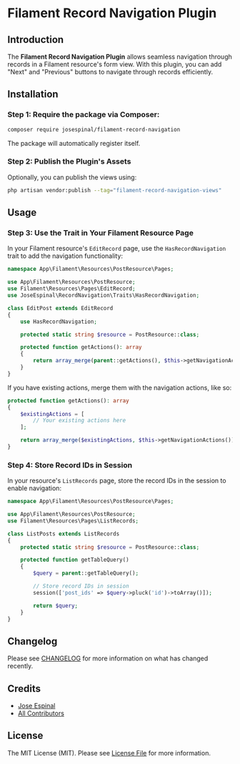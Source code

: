 # Filament Record Navigation Plugin

## Introduction

The **Filament Record Navigation Plugin** allows seamless navigation through records in a Filament resource's form view. With this plugin, you can add "Next" and "Previous" buttons to navigate through records efficiently.

## Installation

### Step 1: Require the package via Composer:

```bash
composer require josespinal/filament-record-navigation
```

The package will automatically register itself.

### Step 2: Publish the Plugin's Assets

Optionally, you can publish the views using:

```sh
php artisan vendor:publish --tag="filament-record-navigation-views"
```

## Usage

### Step 3: Use the Trait in Your Filament Resource Page

In your Filament resource's `EditRecord` page, use the `HasRecordNavigation` trait to add the navigation functionality:

```php
namespace App\Filament\Resources\PostResource\Pages;

use App\Filament\Resources\PostResource;
use Filament\Resources\Pages\EditRecord;
use JoseEspinal\RecordNavigation\Traits\HasRecordNavigation;

class EditPost extends EditRecord
{
    use HasRecordNavigation;

    protected static string $resource = PostResource::class;

    protected function getActions(): array
    {
        return array_merge(parent::getActions(), $this->getNavigationActions());
    }
}
```

If you have existing actions, merge them with the navigation actions, like so:

```php
protected function getActions(): array
{
    $existingActions = [
        // Your existing actions here
    ];

    return array_merge($existingActions, $this->getNavigationActions());
}
```

### Step 4: Store Record IDs in Session

In your resource's `ListRecords` page, store the record IDs in the session to enable navigation:

```php
namespace App\Filament\Resources\PostResource\Pages;

use App\Filament\Resources\PostResource;
use Filament\Resources\Pages\ListRecords;

class ListPosts extends ListRecords
{
    protected static string $resource = PostResource::class;

    protected function getTableQuery()
    {
        $query = parent::getTableQuery();

        // Store record IDs in session
        session(['post_ids' => $query->pluck('id')->toArray()]);

        return $query;
    }
}
```

## Changelog

Please see [CHANGELOG](CHANGELOG.md) for more information on what has changed recently.

## Credits

- [Jose Espinal](https://github.com/josespinal)
- [All Contributors](../../contributors)

## License

The MIT License (MIT). Please see [License File](LICENSE.md) for more information.
